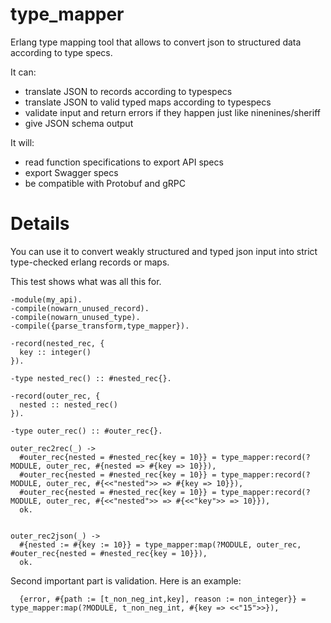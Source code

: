 # type_mapper
Erlang type mapping tool that allows to convert json to structured data according to type specs.


It can:

* translate JSON to records according to typespecs
* translate JSON to valid typed maps according to typespecs
* validate input and return errors if they happen just like ninenines/sheriff
* give JSON schema output


It will:

* read function specifications to export API specs
* export Swagger specs
* be compatible with Protobuf and gRPC



# Details

You can use it to convert weakly structured and typed json input into strict type-checked erlang records or maps.



This test shows what was all this for.

```
-module(my_api).
-compile(nowarn_unused_record).
-compile(nowarn_unused_type).
-compile({parse_transform,type_mapper}).

-record(nested_rec, {
  key :: integer()
}).

-type nested_rec() :: #nested_rec{}.

-record(outer_rec, {
  nested :: nested_rec()
}).

-type outer_rec() :: #outer_rec{}.

outer_rec2rec(_) ->
  #outer_rec{nested = #nested_rec{key = 10}} = type_mapper:record(?MODULE, outer_rec, #{nested => #{key => 10}}),
  #outer_rec{nested = #nested_rec{key = 10}} = type_mapper:record(?MODULE, outer_rec, #{<<"nested">> => #{key => 10}}),
  #outer_rec{nested = #nested_rec{key = 10}} = type_mapper:record(?MODULE, outer_rec, #{<<"nested">> => #{<<"key">> => 10}}),
  ok.


outer_rec2json(_) ->
  #{nested := #{key := 10}} = type_mapper:map(?MODULE, outer_rec, #outer_rec{nested = #nested_rec{key = 10}}),
  ok.

```


Second important part is validation. Here is an example:

```
  {error, #{path := [t_non_neg_int,key], reason := non_integer}} = type_mapper:map(?MODULE, t_non_neg_int, #{key => <<"15">>}),
```

